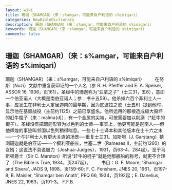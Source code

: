 ```yaml
---
layout: wiki
title: 珊迦（SHAMGAR）（来：s%amgar，可能来自户利语的 s%imiqari）
categories: NewBibleDictionary
description: 珊迦（SHAMGAR）（来：s%amgar，可能来自户利语的 s%imiqari）
keywords: 珊迦（SHAMGAR）（来：s%amgar，可能来自户利语的 s%imiqari）
comments: false
---
```


## 珊迦（SHAMGAR）（来：s%amgar，可能来自户利语的 s%imiqari）



珊迦（SHAMGAR）（来：s%amgar，可能来自户利语的
s%imiqari）
　　在努斯（Nuzi）文献中重复获印证的一个人名（参 R. H. Pfeiffer and E. A.
Speiser, ASSOR 16, 1936，页161）。圣经中的珊迦称为“亚拿之子”（士三31，五6），意即一个伯亚诺人（大概是南伯亚诺人；参：书十五59）。他杀掉六百个非利士人一事，应发生在非利士人定居迦南的最早期，因为底波拉之歌（士五6）提到他时，显示他在基顺战役（主前约1125）之前已享盛名。他所运用的那根造成极大毁坏的赶牛棍子（来：malma{d[），有一个金属的尖端，可按需要加以削磨（*赶牛的棍子）。圣经没有把珊迦形容为以色列的士师──事实上，他更可能是迦南人──但他辉煌的事迹叫邻国以色列稍得喘息。一些七十士译本和其他版本在士十六之末──一个与非利士人有更大关连的场景──重复士三31。加斯坦（J. Garstang）猜测珊迦就是伯亚诺──一个叙利亚船长，兰塞二世（Rameses II，主前约1260）的女婿；这说法不具说服力（Joshua-Judges），1931，页63-4、284起）。至于马斯顿爵士（Sir C. Marston）所说“赶牛的棍子”就是他那艘船的称号，就更不合理了（The Bible is True, 1934，页247起）。
　　书目：G. F. Moore, 'Shamgar and
Sisera', JAOS 9, 1898，页159-60; F. C. Fensham, JNES 20, 1961，页197-8; B. Maisler, 'Shamgar
ben Anath', PEQ 66, 1934，页192起；E. Danelius, JNES 22, 1963，页191-3。
F.F.B.




